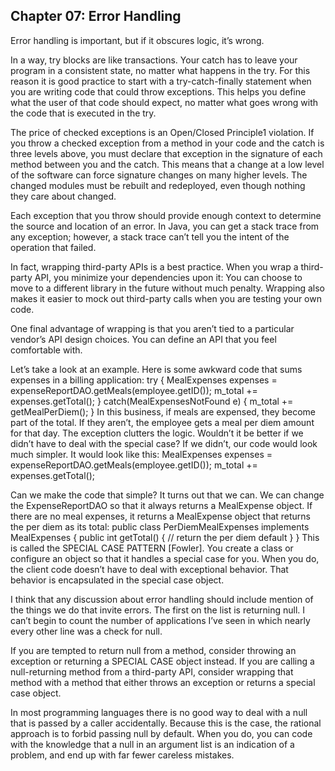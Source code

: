 ## Chapter 07: Error Handling

Error handling is important, but if it
obscures logic, it’s wrong.


In a way, try blocks are like transactions. Your catch has to leave your program in a
consistent state, no matter what happens in the try. For this reason it is good practice to
start with a try-catch-finally statement when you are writing code that could throw
exceptions. This helps you define what the user of that code should expect, no matter what
goes wrong with the code that is executed in the try.



The price of checked exceptions is an Open/Closed Principle1 violation.
If you throw a checked exception from a method in your code and the catch is three levels
above, you must declare that exception in the signature of each method between you and
the catch. This means that a change at a low level of the software can force signature
changes on many higher levels. The changed modules must be rebuilt and redeployed,
even though nothing they care about changed.


Each exception that you throw should provide enough context to determine the source and
location of an error. In Java, you can get a stack trace from any exception; however, a stack
trace can’t tell you the intent of the operation that failed.


In fact, wrapping
third-party APIs is a best practice. When you wrap a third-party API, you minimize your
dependencies upon it: You can choose to move to a different library in the future without
much penalty. Wrapping also makes it easier to mock out third-party calls when you are
testing your own code.

One final advantage of wrapping is that you aren’t tied to a particular vendor’s API
design choices. You can define an API that you feel comfortable with.



Let’s take a look at an example. Here is some awkward code that sums expenses in a
billing application:
try {
MealExpenses expenses = expenseReportDAO.getMeals(employee.getID());
m_total += expenses.getTotal();
} catch(MealExpensesNotFound e) {
m_total += getMealPerDiem();
}
In this business, if meals are expensed, they become part of the total. If they aren’t, the
employee gets a meal per diem amount for that day. The exception clutters the logic.
Wouldn’t it be better if we didn’t have to deal with the special case? If we didn’t, our code
would look much simpler. It would look like this:
MealExpenses expenses = expenseReportDAO.getMeals(employee.getID());
m_total += expenses.getTotal();

Can we make the code that simple? It turns out that we can. We can change the
ExpenseReportDAO so that it always returns a MealExpense object. If there are no meal
expenses, it returns a MealExpense object that returns the per diem as its total:
public class PerDiemMealExpenses implements MealExpenses {
public int getTotal() {
// return the per diem default
}
}
This is called the SPECIAL CASE PATTERN [Fowler]. You create a class or configure an
object so that it handles a special case for you. When you do, the client code doesn’t have
to deal with exceptional behavior. That behavior is encapsulated in the special case object.




I think that any discussion about error handling should include mention of the things we
do that invite errors. The first on the list is returning null. I can’t begin to count the number
of applications I’ve seen in which nearly every other line was a check for null.


If you are tempted to return null from
a method, consider throwing an exception or returning a SPECIAL CASE object instead. If
you are calling a null-returning method from a third-party API, consider wrapping that
method with a method that either throws an exception or returns a special case object.


In most programming languages there is no good way to deal with a null that is
passed by a caller accidentally. Because this is the case, the rational approach is to forbid
passing null by default. When you do, you can code with the knowledge that a null in an
argument list is an indication of a problem, and end up with far fewer careless mistakes.



